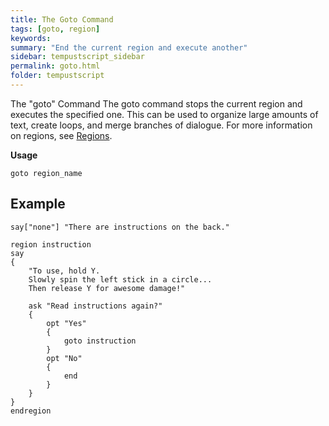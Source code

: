 ```yaml
---
title: The Goto Command
tags: [goto, region]
keywords:
summary: "End the current region and execute another"
sidebar: tempustscript_sidebar
permalink: goto.html
folder: tempustscript
---
```


 The "goto" Command
The goto command stops the current region and executes the specified one. This can be used to organize large amounts of text, create loops, and merge branches of dialogue. For more information on regions, see [Regions](region.md).

**Usage**

    goto region_name

## Example

    say["none"] "There are instructions on the back."

    region instruction
    say
    {
        "To use, hold Y.
        Slowly spin the left stick in a circle...
        Then release Y for awesome damage!"

        ask "Read instructions again?"
        {
            opt "Yes"
            {
                goto instruction
            }
            opt "No"
            {
                end
            }
        }
    }
    endregion